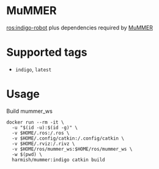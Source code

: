 # MuMMER

[ros:indigo-robot](https://hub.docker.com/_/ros/) plus dependencies required by [MuMMER](http://www.mummer-project.eu/)

#  Supported tags

- `indigo`, `latest`

# Usage

Build mummer_ws
```console
docker run --rm -it \
  -u "$(id -u):$(id -g)" \
  -v $HOME/.ros:/.ros \
  -v $HOME/.config/catkin:/.config/catkin \
  -v $HOME/.rviz:/.rivz \
  -v $HOME/ros/mummer_ws:$HOME/ros/mummer_ws \
  -w $(pwd) \
  harmish/mummer:indigo catkin build
```
